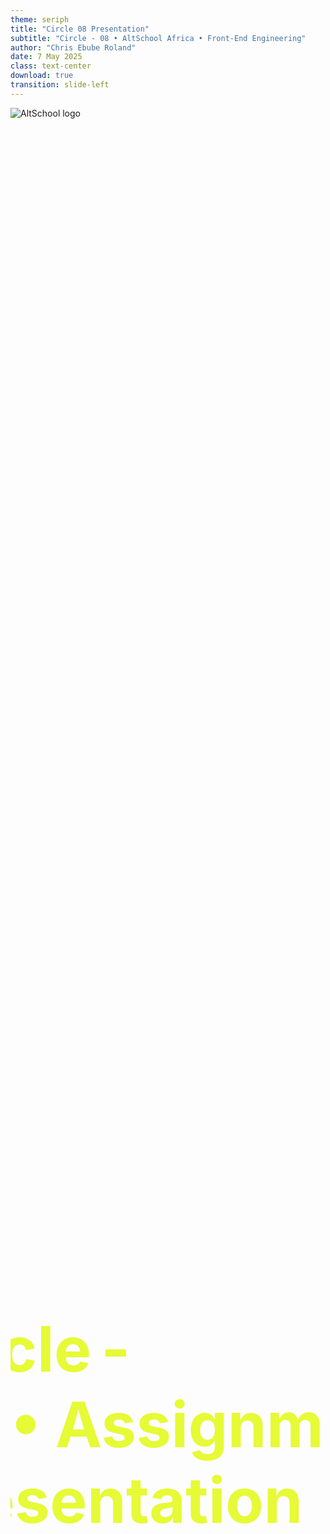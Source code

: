 ```yaml
---
theme: seriph           
title: "Circle 08 Presentation"
subtitle: "Circle - 08 • AltSchool Africa • Front‑End Engineering"
author: "Chris Ebube Roland"
date: 7 May 2025
class: text-center 
download: true          
transition: slide-left
---
```


<img src="./unnamed (1).jpg" alt="AltSchool logo" class="w-32 mx-auto mb-4" />

# Circle - 08 • Assignment Presentation

---

<script setup>
import Button from './components/Button.vue'
</script>

# Presentation Outline
1. JavaScript Roundup
2. Handy Array Methods
3. JS Conditional Statements
4. Asynchronous JavaScript  
5. BOM, DOM & Events 
6. ES Modules & Form Handling  
7. Node + npm & Bundlers
8. Front‑End Engineer – Duties In Practice


<div class="abs-br m-6 text-xl">
  <button @click="$slidev.nav.openInEditor()" title="Open in Editor" class="slidev-icon-btn">
    <carbon:edit />
  </button>
  <a href="https://github.com/AltShcool/Circle-08-Presentation" target="_blank" class="slidev-icon-btn">
    <carbon:logo-github />
  </a>
</div>

<style>
h1 {
  background-color:rgb(182, 154, 43);
  background-image: linear-gradient(45deg, rgb(189, 214, 124) 10%, rgb(250, 53, 53) 20%, rgb(230, 250, 53) 30%);
  background-size: 100%;
  -webkit-background-clip: text;
  -moz-background-clip: text;
  -webkit-text-fill-color: transparent;
  -moz-text-fill-color: transparent;
}
</style>

---

# CIRCLE 8 MEMBERS
- Chris Ebube Roland
- Akinbileje Olawale Emmanuel
- Saheed Toluwani Abdulwaheed
- Abdul Saidat
- Omotehinse Olubukola
- Zainab AbdulAkeem
- FINEBOY Rosemary Yole
- Emeka Collins Elumelu
- Jennifer Ezeugwu
- Ogunedo Chukwudumebi
- Sobowale Jesuferanmi


<div class="abs-br m-6 text-xl">
  <button @click="$slidev.nav.openInEditor()" title="Open in Editor" class="slidev-icon-btn">
    <carbon:edit />
  </button>
  <a href="https://github.com/AltShcool/Circle-08-Presentation" target="_blank" class="slidev-icon-btn">
    <carbon:logo-github />
  </a>
</div>

<style>
h1 {
  background-color:rgb(182, 154, 43);
  background-image: linear-gradient(45deg, rgb(189, 214, 124) 10%, rgb(250, 53, 53) 20%, rgb(230, 250, 53) 30%);
  background-size: 100%;
  -webkit-background-clip: text;
  -moz-background-clip: text;
  -webkit-text-fill-color: transparent;
  -moz-text-fill-color: transparent;
}
</style>

---
transition: slide-up
---

# 1. JavaScript Roundup

### Spread Operator and Rest Parameter
The Spread Operator [`...oldCopy`] creates a new copy of an array/object

```js {monaco-run}
const originals = [1, 2, 3]
const clone = [...originals]   // new copy
clone.push(4)
//OR
// const clone = [...originals, 4]

console.log(originals) // → [1,2,3]
console.log(clone)     // → [1,2,3,4]

// rest parameter
function sum(...nums) {
  return nums.reduce((a, b) => a + b, 0)
}
console.log(sum(2+3+4+5+6+4)) // 24
```

<style>
h1 {
  background-color: #2B90B6;
  background-image: linear-gradient(45deg, rgb(189, 214, 124) 10%, rgb(250, 53, 53) 20%, rgb(230, 250, 53) 30%);
  background-size: 100%;
  -webkit-background-clip: text;
  -moz-background-clip: text;
  -webkit-text-fill-color: transparent;
  -moz-text-fill-color: transparent;
}
</style>

---

### Cont'd
The Rest Syntax allows a function accept any amount of argument 
and gathers everything into one variable (an array).

### Key takeaways
- Spread avoids accidental mutation
- The rest parameter (...nums) gathers any extra arguments and must appear only once, at the very end of the parameter list, with no default value.

<div class="abs-br m-6 text-xl">
  <button @click="$slidev.nav.openInEditor()" title="Open in Editor" class="slidev-icon-btn">
    <carbon:edit />
  </button>
  <a href="https://github.com/AltShcool/Circle-08-Presentation" target="_blank" class="slidev-icon-btn">
    <carbon:logo-github />
  </a>
</div>

<style>
h1 {
  background-color: #2B90B6;
  background-image: linear-gradient(45deg, rgb(189, 214, 124) 10%, rgb(250, 53, 53) 20%, rgb(230, 250, 53) 30%);
  background-size: 100%;
  -webkit-background-clip: text;
  -moz-background-clip: text;
  -webkit-text-fill-color: transparent;
  -moz-text-fill-color: transparent;
}
</style>

---
class: text-sm
transition: fade-out
---

# 2. Handy Array Methods

These methods are the everyday tools for working with lists. <br>
Mutatable methods change the original array, and non mutable ones don’t.

| Method | What it does | Mutates? |
|--------|--------------|----------|
|`sort(cb)`    | Arrange items, accepts compare fn | Yes |
|`reverse()`   | Flip order in place | Yes |
|`slice(‑‑)`   | Copy a portion | No |
|`push(x)`     | Add to end | Yes |
|`shift()`     | Remove first | Yes |
|`unshift(x)`  | Add to front | Yes |

> **Note:** use non‑mutating methods (`slice`, `map`, `filter`) in React state to avoid bugs.

<style>
h1 {
  background-color: #2B90B6;
  background-image: linear-gradient(45deg, rgb(189, 214, 124) 10%, rgb(250, 53, 53) 20%, rgb(230, 250, 53) 30%);
  background-size: 100%;
  -webkit-background-clip: text;
  -moz-background-clip: text;
  -webkit-text-fill-color: transparent;
  -moz-text-fill-color: transparent;
}
</style>

---
transition: fade-out
class: text-sm
---

# 3. JS Conditional Toolkit

```js {monaco}
if (score > 90)                  // IF
  grade = 'A'
else if (score > 75)             // ELSE‑IF
  grade = 'B'
else grade = 'C'

const msg = age >= 18            // TERNARY
  ? 'Vote!' : 'Grow up'

switch(day) {                    // SWITCH
  case 'Mon': …
}
```

- **Nested switch** → rarely worth the complexity.

- Pick the construct that keeps intent obvious.

<style>
h1 {
  background-color: #2B90B6;
  background-image: linear-gradient(45deg, rgb(189, 214, 124) 10%, rgb(250, 53, 53) 20%, rgb(230, 250, 53) 30%);
  background-size: 100%;
  -webkit-background-clip: text;
  -moz-background-clip: text;
  -webkit-text-fill-color: transparent;
  -moz-text-fill-color: transparent;
}
</style>

---
transition: fade-out
level: 2
---

# 4. Asynchronous JavaScript
```js {monaco-run}
async function getGitHubUser(name) {
  const res = await fetch(`https://api.github.com/users/${name}`)
  if (!res.ok) throw new Error('Network error')
  return res.json()
}

getGitHubUser('chrisroland')
  .then(user => console.log(user.name))
  .catch(console.error)
```

- Promises tame callback hell

- `async/await` reads top‑to‑bottom

- `fetch()` supersedes old **XMLHttpRequest** for HTTP requests.

- Always handle errors `(try/catch or .catch())`

- Callbacks still exist – `.map`, `.filter`, `.reduce` each expect one

<div class="abs-br m-6 text-xl">
  <button @click="$slidev.nav.openInEditor()" title="Open in Editor" class="slidev-icon-btn">
    <carbon:edit />
  </button>
  <a href="https://github.com/AltShcool/Circle-08-Presentation" target="_blank" class="slidev-icon-btn">
    <carbon:logo-github />
  </a>
</div>

<style>
h1 {
  background-color: #2B90B6;
  background-image: linear-gradient(45deg, rgb(189, 214, 124) 10%, rgb(250, 53, 53) 20%, rgb(230, 250, 53) 30%);
  background-size: 100%;
  -webkit-background-clip: text;
  -moz-background-clip: text;
  -webkit-text-fill-color: transparent;
  -moz-text-fill-color: transparent;
}
</style>

---
class: text-sm
transition: slide-up
---

## 5. BOM, DOM & Events

| Layer | What it lets JS control |
|-------|-------------------------|
| **DOM** | HTML & content structure |
| **CSSOM** | Stylesheets (classes, colors) |
| **BOM** | Browser Object Model e.g chrome – `window`, `history`, `navigator` |

**Note:** the *window* object is global; *document* and styles live one layer below.

Events are created in Javascript using the following methods
- HTML attributes.
- DOM Property.
- `addEventListener`

**- HTML attribute** provides additional information about elements and control their behavior. In the Document Object Model (DOM), attributes are represented as properties of element nodes.

```html {monaco}
<p onmouseover="alert('You moused over this element!')">Hover here! </p>
```

<style>
h2 {
  background-color: #2B90B6;
  background-image: linear-gradient(45deg, rgb(189, 214, 124) 10%, rgb(250, 53, 53) 20%, rgb(230, 250, 53) 30%);
  background-size: 100%;
  -webkit-background-clip: text;
  -moz-background-clip: text;
  -webkit-text-fill-color: transparent;
  -moz-text-fill-color: transparent;
}
</style>

---
transition: slide-up
---

### - **DOM Property**
DOM (Document Object Model) is simply Javascript representation of your Html, DOM is an 
important aspect of Javascript. Through the DOM, we can search and modify html elements.

```html {monaco}
<div id="event">Events in Javascript</div>
<script>
  event.onmouseover = function () {
    alert('Hmm, Motion!')
  }
</script>

<!-- Creating an element through the DOM -->
<script>
  const newElement = document.createElement('p');
  const newText = document.createTextNode('Javascript is not for the weak');
  newElement.appendChild(newText);
  element.appendChild(newElement);
  console.log(newElement.textContent);
</script>
```

The main difference between "`innerHTML`" and "`textContent`" is that while `textContent`
allows you to pass in text only, `innerHTML` allows you to pass in HTML text.
---

### - **`addEventListener`**
```html {monaco}
<button id="btn">Clicked 0 times</button>

<script type="module">
  const btn = document.getElementById('btn')
  let count = 0

  btn.addEventListener('click', e => {
    count++
    e.currentTarget.textContent = `Clicked ${count} times`
  })
</script>
```

<Button />

`click` is the event while the function represents a handler
which listens or responds to the click event.

---
transition: slide-up
---

# Event Bubbling and Capturing

> Bubbling - This concept simply entails firing an event on the
innermost element, then on successively less nested elements.

When the element is clicked, it runs the handlers on it, then up to
its parent (We could refer to it as "Ascension" i.e moving upwards).


```html
<div onclick="alert('Second div')">
  <div onclick="alert('First div')">
    <p onclick="alert('P Element')">P Element</p>
  </div>
</div>
```

In the example above, the handler on the "p" tag will run,
followed by the handlers on the first and second divs respectively.

`p ⟶ div 1 ⟶ div 2`

> Capturing - This is the reverse of Bubbling, the event fires on the
least nested element, then the following nested elements until it
reaches the target element (moving downwards).

<style>
h1 {
  background-color: #2B90B6;
  background-image: linear-gradient(45deg, rgb(189, 214, 124) 10%, rgb(250, 53, 53) 20%, rgb(230, 250, 53) 30%);
  background-size: 100%;
  -webkit-background-clip: text;
  -moz-background-clip: text;
  -webkit-text-fill-color: transparent;
  -moz-text-fill-color: transparent;
}
</style>

---

### **Event Delegation**
Event delegation signifies assigning a single handler on a common parent
to handle events on multiple child elements. This approach reduces the number 
of event listeners required and improves efficiency.

- `addEventListener` is preferred

- Understand **bubbling** vs **capturing**

- Use delegation for long lists

<div class="abs-br m-6 text-xl">
  <button @click="$slidev.nav.openInEditor()" title="Open in Editor" class="slidev-icon-btn">
    <carbon:edit />
  </button>
  <a href="https://github.com/AltShcool/Circle-08-Presentation" target="_blank" class="slidev-icon-btn">
    <carbon:logo-github />
  </a>
</div>

<style>
.footnotes-sep {
  @apply mt-5 opacity-10;
}
.footnotes {
  @apply text-sm opacity-75;
}
.footnote-backref {
  display: none;
}
</style>

---
level: 3
transition: slide-up
---

# 6. ES Modules + Dynamic import()

**Export** labels what a module shares while **import** pulls that piece into another file.

```js [9-11]
// utils/math.js
export function add(a, b) { return a + b }
export default function mul(a, b) { return a * b }

// main.js
import mul, { add } from './utils/math.js'

(async () => {
  if (performance.now() > 5000) {
    const { sparkle } = await import('./effects/sparkle.js')
    sparkle()
  }
})();
```

**Why it matters:** predictable scope, tree‑shaking, lazy‑loading.

<div class="abs-br m-6 text-xl">
  <button @click="$slidev.nav.openInEditor()" title="Open in Editor" class="slidev-icon-btn">
    <carbon:edit />
  </button>
  <a href="https://github.com/AltShcool/Circle-08-Presentation" target="_blank" class="slidev-icon-btn">
    <carbon:logo-github />
  </a>
</div>

<style>
h1 {
  background-color: #2B90B6;
  background-image: linear-gradient(45deg, rgb(189, 214, 124) 10%, rgb(250, 53, 53) 20%, rgb(230, 250, 53) 30%);
  background-size: 100%;
  -webkit-background-clip: text;
  -moz-background-clip: text;
  -webkit-text-fill-color: transparent;
  -moz-text-fill-color: transparent;
}
</style>

---
Level: 3b
transition: fade-out
---

### Form Handling with FormData
```html {monaco}
<form id="todoForm">
  <input name="task" required>
  <button>Add</button>
</form>

<script type="module">
  todoForm.addEventListener('submit', e => {
    e.preventDefault()
    const data = new FormData(e.target)
    console.log(Object.fromEntries(data)) // { task: "Buy Akara" }
  })
</script>
```

- `preventDefault()` stops page reload

- `FormData` quickly serialises any form

<div class="abs-br m-6 text-xl">
  <button @click="$slidev.nav.openInEditor()" title="Open in Editor" class="slidev-icon-btn">
    <carbon:edit />
  </button>
  <a href="https://github.com/AltShcool/Circle-08-Presentation" target="_blank" class="slidev-icon-btn">
    <carbon:logo-github />
  </a>
</div> 

<style>
h1 {
  background-color: #2B90B6;
  background-image: linear-gradient(45deg, rgb(189, 214, 124) 10%, rgb(250, 53, 53) 20%, rgb(230, 250, 53) 30%);
  background-size: 100%;
  -webkit-background-clip: text;
  -moz-background-clip: text;
  -webkit-text-fill-color: transparent;
  -moz-text-fill-color: transparent;
}
</style>

---
transition: fade-out
---

# 7. Node + npm & Bundlers

```bash
npm init -y            # generates package.json
npm i -D vite          # ultra‑fast dev server
npm run dev            # HMR at localhost:5173
npm run build          # output /dist with hashed assets
vite preview           # test production build
```

| Why bundlers?                                      | Benefits                           |
| -------------------------------------------------- | ---------------------------------- |
| Browsers can’t import SVG/PNG or npm libs directly | Bundlers translate everything      |
| Code‑splitting & optimisation                      | Smaller, faster production bundles |
| Dev server with HMR                                | Instant feedback while coding      |

<style>
h1 {
  background-color: #2B90B6;
  background-image: linear-gradient(45deg, rgb(189, 214, 124) 10%, rgb(250, 53, 53) 20%, rgb(230, 250, 53) 30%);
  background-size: 100%;
  -webkit-background-clip: text;
  -moz-background-clip: text;
  -webkit-text-fill-color: transparent;
  -moz-text-fill-color: transparent;
}
</style>

---
transition: fade-out
---

# 8. Front‑End Engineer – Duties In Practice

- Build **signup / login** flows (auth & form handling)  
- **Validate** inputs and give clear feedback  
- **Fetch** + sync data with APIs (CRUD)  
- Wire UI interactions to real state (clicks, keys, drag)  
- Ensure accessibility & responsive layout  
.

> *Everything we learned this semester—arrays, async, DOM, modules—feeds directly into these day‑to‑day tasks of a Frontend Developer*

<style>
h1 {
  background-color: #2B90B6;
  background-image: linear-gradient(45deg, rgb(189, 214, 124) 10%, rgb(250, 53, 53) 20%, rgb(230, 250, 53) 30%);
  background-size: 100%;
  -webkit-background-clip: text;
  -moz-background-clip: text;
  -webkit-text-fill-color: transparent;
  -moz-text-fill-color: transparent;
}
</style>

---
class: px-20
transition: slide-up
---

<script setup>
import confetti from 'canvas-confetti'

function celebrate() {
  confetti({
    particleCount: 150,
    spread: 70,
    origin: { y: 0.6 },
  })
}
</script>

# Confetti Demo
```js {monaco}
//Confetti.js
import confetti from 'canvas-confetti'

export function celebrate() {
  confetti({
    particleCount: 150,
    spread: 70,
    origin: { y: 0.6 }
  })
}
```

```html
<form id="todoForm">
  <input name="task" required>
  <button onclick="celebrate()">Add</button>
</form>
<script>
  import celebrate from '/confetti.js'
</script>
<!-- click button to see confetti fx -->
```
<button @click="celebrate" class="px-2 bg-pink-800 text-white rounded">
  Add to do
</button>

Could be used to celebrate. E.g call `celebrate()` after adding a new to‑do.

<style>
h1 {
  background-color: #2B90B6;
  background-image: linear-gradient(45deg, rgb(189, 214, 124) 10%, rgb(250, 53, 53) 20%, rgb(230, 250, 53) 30%);
  background-size: 100%;
  -webkit-background-clip: text;
  -moz-background-clip: text;
  -webkit-text-fill-color: transparent;
  -moz-text-fill-color: transparent;
}
</style>

---
class: text-sm
transition: slide-up
---

**Tabled Summary**;

| Skills learned                            | Usage/Real‑world impact                                       |
|-------------------------------------------|---------------------------------------------------------------|
| Spread / Rest **+ handy array methods**   | Immutable updates and clear list transformations              |
| Conditional statements (if / switch / ternary) | Expressive, readable program flow control                |
| Promises + `async/await` + `fetch`        | Reliable API calls, loaders, and robust error handling        |
| **BOM / DOM / CSSOM** & event system      | Full control of page structure, style, and user interaction   |
| Event delegation, bubbling, capturing     | Performant listeners even on large, dynamic lists             |
| ES Modules + dynamic `import()`           | Predictable scope, tree‑shaking, and on‑demand code loading   |
| Form handling with **FormData**           | Clean serialization for POST/PUT requests                     |
| Node + npm **& Vite bundler**             | Modern dev server, HMR, tiny production bundles               |
| Front‑End engineer daily duties           | Shows how all the above skills map to real project tasks      |

---
class: text-center
---

# THANK YOU!

<style>
h1 {
  background-color: #2B90B6;
  background-image: linear-gradient(45deg, rgb(189, 214, 124) 10%, rgb(250, 53, 53) 20%, rgb(230, 250, 53) 30%);
  background-size: 100%;
  -webkit-background-clip: text;
  -moz-background-clip: text;
  -webkit-text-fill-color: transparent;
  -moz-text-fill-color: transparent;
  display: flex;
  justify-content: center;
  align-items: center;
  height: 100%;
  font-size: 100px;
}
</style>